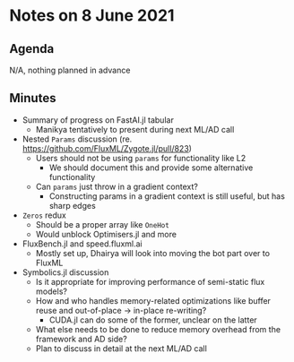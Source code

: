 # Notes on 8 June 2021



## Agenda
N/A, nothing planned in advance

## Minutes
- Summary of progress on FastAI.jl tabular
    - Manikya tentatively to present during next ML/AD call
- Nested `Params` discussion (re. https://github.com/FluxML/Zygote.jl/pull/823)
    - Users should not be using `params` for functionality like L2
        - We should document this and provide some alternative functionality
    - Can `params` just throw in a gradient context?
        -   Constructing params in a gradient context is still useful, but has sharp edges
- `Zeros` redux
    - Should be a proper array like `OneHot`
    - Would unblock Optimisers.jl and more
- FluxBench.jl and speed.fluxml.ai
    - Mostly set up, Dhairya will look into moving the bot part over to FluxML
- Symbolics.jl discussion
    - Is it appropriate for improving performance of semi-static flux models?
    - How and who handles memory-related optimizations like buffer reuse and out-of-place -> in-place re-writing?
        - CUDA.jl can do some of the former, unclear on the latter
    - What else needs to be done to reduce memory overhead from the framework and AD side?
    - Plan to discuss in detail at the next ML/AD call
